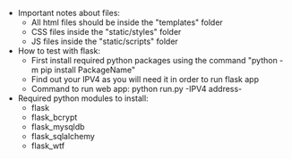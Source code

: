 - Important notes about files:
    - All html files should be inside the "templates" folder
    - CSS files inside the "static/styles" folder
    - JS files inside the "static/scripts" folder 
- How to test with flask:
    - First install required python packages using the command "python -m pip install PackageName"
    - Find out your IPV4 as you will need it in order to run flask app
    - Command to run web app: python run.py -IPV4 address-
- Required python modules to install:
    - flask 
    - flask_bcrypt
    - flask_mysqldb
    - flask_sqlalchemy
    - flask_wtf
